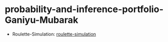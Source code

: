# probability-and-inference-portfolio-Ganiyu-Mubarak

- Roulette-Simulation: [roulette-simulation](file:///C:/Users/ganiy/OneDrive/Documents/probability-and-inference-portfolio-Ganiyu-Mubarak/01-roulette-simulation/writeup.html)

